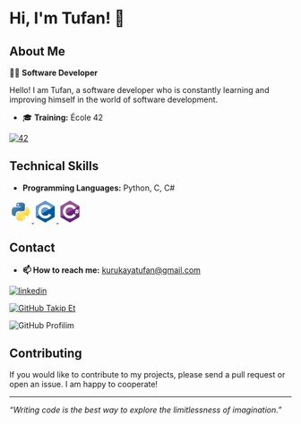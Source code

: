 # Hi, I'm Tufan! 👋

## About Me

👨‍💻 **Software Developer** 

Hello! I am Tufan, a software developer who is constantly learning and improving himself in the world of software development.

- 🎓 **Training:** École 42

<p align="left"><a href="https://profile.intra.42.fr/users/tkurukay" target="_blank" rel="noreferrer"> <img src="https://upload.wikimedia.org/wikipedia/commons/thumb/8/8d/42_Logo.svg/2048px-42_Logo.svg.png" alt="42" width="40" height="40"/> </a> </p>

## Technical Skills

- **Programming Languages:** Python, C, C#
<p align="left"> <a href="https://www.python.org" target="_blank" rel="noreferrer"> <img src="https://raw.githubusercontent.com/devicons/devicon/master/icons/python/python-original.svg" alt="python" width="40" height="40"/> </a> <a href="https://www.cprogramming.com/" target="_blank" rel="noreferrer"> <img src="https://raw.githubusercontent.com/devicons/devicon/master/icons/c/c-original.svg" alt="c" width="40" height="40"/> </a> <a href="https://www.w3schools.com/cs/" target="_blank" rel="noreferrer"> <img src="https://raw.githubusercontent.com/devicons/devicon/master/icons/csharp/csharp-original.svg" alt="csharp" width="40" height="40"/> </a></p>

## Contact

- **📫 How to reach me:** kurukayatufan@gmail.com
<p align="left"><a href="https://www.linkedin.com/in/tufan-kurukaya-a31a6729b/" target="_blank" rel="noreferrer"> <img src="https://upload.wikimedia.org/wikipedia/commons/thumb/c/ca/LinkedIn_logo_initials.png/640px-LinkedIn_logo_initials.png" alt="linkedin" width="40" height="40"/> </a> </p>

[![GitHub Takip Et](https://img.shields.io/github/followers/TufanKurukaya?label=Takip%20Et&style=social)](https://github.com/TufanKurukaya)

![GitHub Profilim](https://github-readme-stats.vercel.app/api?username=TufanKurukaya&show_icons=true&theme=radical)

## Contributing

If you would like to contribute to my projects, please send a pull request or open an issue. I am happy to cooperate!

---

_“Writing code is the best way to explore the limitlessness of imagination.”_

